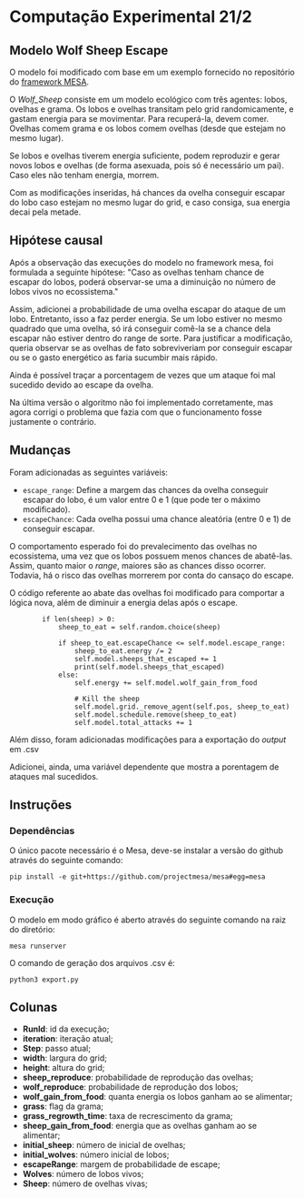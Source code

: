 # Computação Experimental 21/2
## Modelo Wolf Sheep Escape

O modelo foi modificado com base em um exemplo fornecido no repositório do  [framework MESA](https://github.com/projectmesa/mesa-examples).

O *Wolf_Sheep* consiste em um modelo ecológico com três agentes: lobos, ovelhas e grama. Os lobos e ovelhas transitam pelo grid randomicamente, e gastam energia para se movimentar. Para recuperá-la, devem comer. Ovelhas comem grama e os lobos comem ovelhas (desde que estejam no mesmo lugar).

Se lobos e ovelhas tiverem energia suficiente, podem reproduzir e gerar novos lobos e ovelhas (de forma asexuada, pois só é necessário um pai). Caso eles não tenham energia, morrem.

Com as modificações inseridas, há chances da ovelha conseguir escapar do lobo caso estejam no mesmo lugar do grid, e caso consiga, sua energia decai pela metade.

## Hipótese causal

Após a observação das execuções do modelo no framework mesa, foi formulada a seguinte hipótese:
"Caso as ovelhas tenham chance de escapar do lobos, poderá observar-se uma a diminuição no número de lobos vivos no ecossistema."

Assim, adicionei a probabilidade de uma ovelha escapar do ataque de um lobo. Entretanto, isso a faz perder energia. Se um lobo estiver no mesmo quadrado que uma ovelha, só irá conseguir comê-la se a chance dela escapar não estiver dentro do range de sorte. Para justificar a modificação, queria observar se as ovelhas de fato sobreviveriam por conseguir escapar ou se o gasto energético as faria sucumbir mais rápido.

Ainda é possível traçar a porcentagem de vezes que um ataque foi mal sucedido devido ao escape da ovelha.

Na última versão o algoritmo não foi implementado corretamente, mas agora corrigi o problema que fazia com que o funcionamento fosse justamente o contrário.


## Mudanças
Foram adicionadas as seguintes variáveis:
- `escape_range`: Define a margem das chances da ovelha conseguir escapar do lobo, é um valor entre 0 e 1 (que pode ter o máximo modificado).
- `escapeChance`: Cada ovelha possui uma chance aleatória (entre 0 e 1) de conseguir escapar.

O comportamento esperado foi do prevalecimento das ovelhas no ecossistema, uma vez que os lobos possuem menos chances de abatê-las. Assim, quanto maior o *range*, maiores são as chances disso ocorrer. Todavia, há o risco das ovelhas morrerem por conta do cansaço do escape.

O código referente ao abate das ovelhas foi modificado para comportar a lógica nova, além de diminuir a energia delas após o escape.

```
        if len(sheep) > 0:
            sheep_to_eat = self.random.choice(sheep)

            if sheep_to_eat.escapeChance <= self.model.escape_range:
                sheep_to_eat.energy /= 2
                self.model.sheeps_that_escaped += 1
                print(self.model.sheeps_that_escaped)
            else:
                self.energy += self.model.wolf_gain_from_food

                # Kill the sheep
                self.model.grid._remove_agent(self.pos, sheep_to_eat)
                self.model.schedule.remove(sheep_to_eat)
                self.model.total_attacks += 1
```
Além disso, foram adicionadas modificações para a exportação do *output* em .csv

Adicionei, ainda, uma variável dependente que mostra a porentagem de ataques mal sucedidos.

## Instruções

### Dependências
O único pacote necessário é o Mesa, deve-se instalar a versão do github através do seguinte comando:
```
pip install -e git+https://github.com/projectmesa/mesa#egg=mesa

```

### Execução
O modelo em modo gráfico é aberto através do seguinte comando na raiz do diretório:
```
mesa runserver

```
O comando de geração dos arquivos .csv é:
```
python3 export.py
```

## Colunas

-   **RunId**: id da execução;
-   **iteration**: iteração atual;
-   **Step**: passo atual;
-   **width**: largura do grid;
-   **height**: altura do grid;
-   **sheep_reproduce**: probabilidade de reprodução das ovelhas;
-   **wolf_reproduce**: probabilidade de reprodução dos lobos;
-   **wolf_gain_from_food**: quanta energia os lobos ganham ao se alimentar;
-   **grass**: flag da grama;
-   **grass_regrowth_time**: taxa de recrescimento da grama;
-   **sheep_gain_from_food**: energia que as ovelhas ganham ao se alimentar;
-   **initial_sheep**: número de inicial de ovelhas;
-   **initial_wolves**: número inicial de lobos;
-   **escapeRange**: margem de probabilidade de escape;
-   **Wolves**: número de lobos vivos;
-   **Sheep**: número de ovelhas vivas;